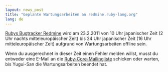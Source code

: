 ```yaml
---
layout: news_post
title: "Geplante Wartungsarbeiten an redmine.ruby-lang.org"
lang: de
---
```


[Rubys Bugtracker Redmine][1] wird am 23.2.2011 von 10 Uhr japanischer
Zeit (2 Uhr nachts mitteleuropäischer Zeit) bis 24 Uhr japanischer Zeit
(16 Uhr mitteleuropäischer Zeit) aufgrund von Wartungsarbeiten offline
sein.

Wenn du ausgerechnet in dieser Zeit einen Fehler melden willst, musst du
entweder eine E-Mail an die
[Ruby-Core-Mailingliste](mailto:ruby-core@ruby-lang.org) schicken oder
warten, bis Yugui-San die Wartungsarbeiten beendet hat.



[1]: http://redmine.ruby-lang.org/ 
